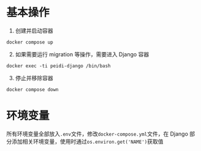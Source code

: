 # 基本操作
1. 创建并启动容器
```
docker compose up
```
2. 如果需要运行 migration 等操作，需要进入 Django 容器
```
docker exec -ti peidi-django /bin/bash
```
3. 停止并移除容器
```
docker compose down
```

# 环境变量
所有环境变量全部放入`.env`文件，修改`docker-compose.yml`文件，在 Django 部分添加相关环境变量，使用时通过```os.environ.get('NAME')```获取值

